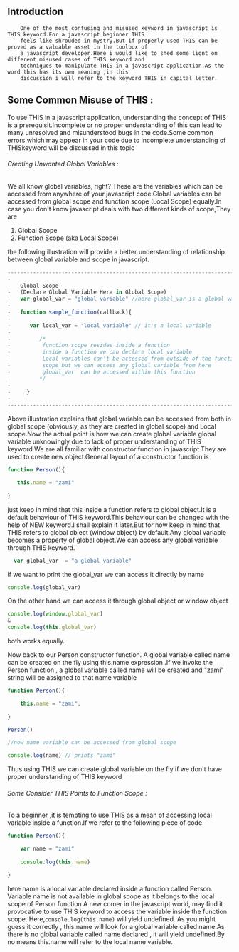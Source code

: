 Introduction
------------

        One of the most confusing and misused keyword in javascript is THIS keyword.For a javascript beginner THIS 
		feels like shrouded in mystry.But if properly used THIS can be proved as a valuable asset in the toolbox of 
		a javascript developer.Here i would like to shed some lignt on different misused cases of THIS keyword and 
		techniques to manipulate THIS in a javascript application.As the word this has its own meaning ,in this
		discussion i will refer to the keyword THIS in capital letter.

Some Common Misuse of THIS :
----------------------------

To use THIS in a javascript application, understanding the concept of THIS is a prerequisit.Incomplete or no 
proper understanding of this can lead to many unresolved and misunderstood bugs in the code.Some common errors 
which may appear in your code due to incomplete understanding of THISkeyword will be discussed in this topic

###### Creating Unwanted Global Variables :

We all know global variables, right? These are the variables which can be accessed from anywhere of your javascript
code.Global variables can be accessed from global scope and function scope (Local Scope) equally.In case you don't 
know javascript deals with two different kinds of scope,They are

1. Global Scope
2. Function Scope (aka Local Scope)

the following illustration will provide a better understanding of relationship between global variable and  scope in 
javascript.
```javascript
--------------------------------------------------------------------------------
-                                                                              -
-   Global Scope                                                               -
-   (Declare Global Variable Here in Global Scope)                             - 
-   var global_var = "global variable" //here global_var is a global variable  -
-                                                                              -
-   function sample_function(callback){                                        -
-                                                                              -
-      var local_var = "local variable" // it's a local variable               -
-                                                                              -
-         /*                                                                   -
-          function scope resides inside a function                            -
-          inside a function we can declare local variable                     - 
-          Local variables can't be accessed from outside of the function      -
-          scope but we can access any global variable from here               -
-          global_var  can be accessed within this function                    -
-         */                                                                   -
-                                                                              -
-     }                                                                        -
-                                                                              -
--------------------------------------------------------------------------------
```
Above illustration explains that global variable can be accessed from both in global scope (obviously, as they are 
created in global scope) and Local scope.Now the actual point is how we can create global variable global variable 
unknowingly due to lack of proper understanding of THIS keyword.We are all familiar with constructor function in 
javascript.They are used to create new object.General layout of  a constructor function is 

```javascript
function Person(){

   this.name = "zami"
   
}
```

just keep in mind that this inside a function refers to global object.It is a default behaviour of THIS keyword.This 
behaviour can be changed with the help of NEW keyword.I shall explain it later.But for now keep in mind that THIS 
refers to global object (window object) by default.Any global variable becomes a property of global object.We can 
access any global variable through THIS keyword.

```javascript
  var global_var  = "a global variable" 
```

if we want to print the global_var we can access it directly by name 

```javascript
console.log(global_var) 
```

On the other hand we can access it through global object or window object

```javascript
console.log(window.global_var) 
& 
console.log(this.global_var) 
```

both works equally.

Now back to our Person constructor function. A global variable called name can be created on the fly using this.name 
expression .If we invoke the Person function , a global variable called name will be created and "zami" string will be
assigned to that name variable

```javascript
function Person(){

    this.name = "zami";
	
}

Person()

//now name variable can be accessed from global scope 

console.log(name) // prints "zami" 
```

Thus using THIS we can create global variable on the fly if we don't have proper understanding of THIS keyword

###### Some Consider THIS Points to Function Scope :

To a beginner ,it is tempting to use THIS as a mean of accessing local variable inside a function.If we refer
to the following piece of code 

```javascript
function Person(){

    var name = "zami"
	
    console.log(this.name)

} 
```

here name is a local variable declared inside a function called Person. Variable name is not available in global scope 
as it belongs to the local scope of Person function A new comer in the javascript world, may find it provocative to 
use THIS keyword to access the variable inside the function scope. Here,` console.log(this.name) ` will yield undefined.
As you might guess it correctly , this.name will look for a global variable called name.As there is no global variable 
called name declared , it will yield undefined.By no means this.name will refer to the local name variable.
